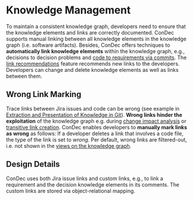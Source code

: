 # Knowledge Management

To maintain a consistent knowledge graph, 
developers need to ensure that the knowledge elements and links are correctly documented. 
ConDec supports manual linking between all knowledge elements in the knowledge graph (i.e. software artifacts). 
Besides, ConDec offers techniques to **automatically link knowledge elements** within the knowledge graph, 
e.g., decisions to decision problems and [code to requirements via commits](knowledge-in-git-presentation.md). 
The [link recommendations](link-recommendation.md) feature recommends new links to the developers.
Developers can change and delete knowledge elements as well as links between them. 

## Wrong Link Marking
Trace links between Jira issues and code can be wrong (see example 
in [Extraction and Presentation of Knowledge in Git](knowledge-in-git-presentation.md)).
**Wrong links hinder the exploitation** of the knowledge graph e.g. during [change impact analysis](change-impact-analysis.md) 
or [transitive link creation](knowledge-visualization.md).
ConDec enables developers to **manually mark links as wrong** as follows:
If a developer deletes a link that involves a code file, the type of the link is set to *wrong*.
Per default, wrong links are filtered-out, i.e. not shown in the [views on the knowledge graph](knowledge-visualization.md).

## Design Details
ConDec uses both Jira issue links and custom links, e.g., to link a requirement and the decision knowledge elements in its comments. 
The custom links are stored via object-relational mapping.